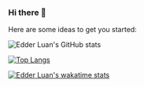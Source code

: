 ### Hi there 👋

Here are some ideas to get you started:

![Edder Luan's GitHub stats](https://github-readme-stats.vercel.app/api?username=edderluanps&show_icons=true&theme=midnight-purple)

[![Top Langs](https://github-readme-stats.vercel.app/api/top-langs/?username=edderluanps&layout=compact)](https://github.com/anuraghazra/github-readme-stats)

[![Edder Luan's wakatime stats](https://github-readme-stats.vercel.app/api/wakatime?edderluanps=willianrod)](https://github.com/anuraghazra/github-readme-stats)



<!--
<details>
  <sumary> <b> Things to know about me! </b> <i> (Click to expand) </i> </sumary>

  <br>
    This is going to be hidden.
</details>
-->
<!--
- 🔭 I’m currently working on ...
- 🌱 I’m currently learning ...
- 👯 I’m looking to collaborate on ...
- 🤔 I’m looking for help with ...
- 💬 Ask me about ...
- 📫 How to reach me: ...
- 😄 Pronouns: ...
- ⚡ Fun fact: ...
-->
